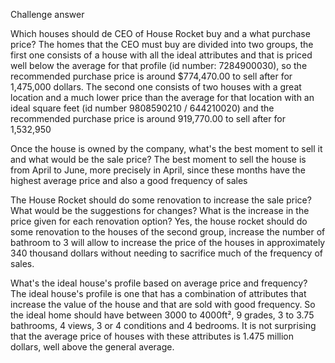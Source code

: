 Challenge answer

Which houses should de CEO of House Rocket buy and a what purchase price? The homes that the CEO must buy are divided into two groups, the first one consists of a house with all the ideal attributes and that is priced well below the average for that profile (id number: 7284900030), so the recommended purchase price is around $774,470.00 to sell after for 1,475,000 dollars. The second one consists of two houses with a great location and a much lower price than the average for that location with an ideal square feet (id number 9808590210 / 644210020) and the recommended purchase price is around 919,770.00 to sell after for 1,532,950

Once the house is owned by the company, what's the best moment to sell it and what would be the sale price? The best moment to sell the house is from April to June, more precisely in April, since these months have the highest average price and also a good frequency of sales

The House Rocket should do some renovation to increase the sale price? What would be the suggestions for changes? What is the increase in the price given for each renovation option? Yes, the house rocket should do some renovation to the houses of the second group, increase the number of bathroom to 3 will allow to increase the price of the houses in approximately 340 thousand dollars without needing to sacrifice much of the frequency of sales.

What's the ideal house's profile based on average price and frequency? The ideal house's profile is one that has a combination of attributes that increase the value of the house and that are sold with good frequency. So the ideal home should have between 3000 to 4000ft², 9 grades, 3 to 3.75 bathrooms, 4 views, 3 or 4 conditions and 4 bedrooms. It is not surprising that the average price of houses with these attributes is 1.475 million dollars, well above the general average.
